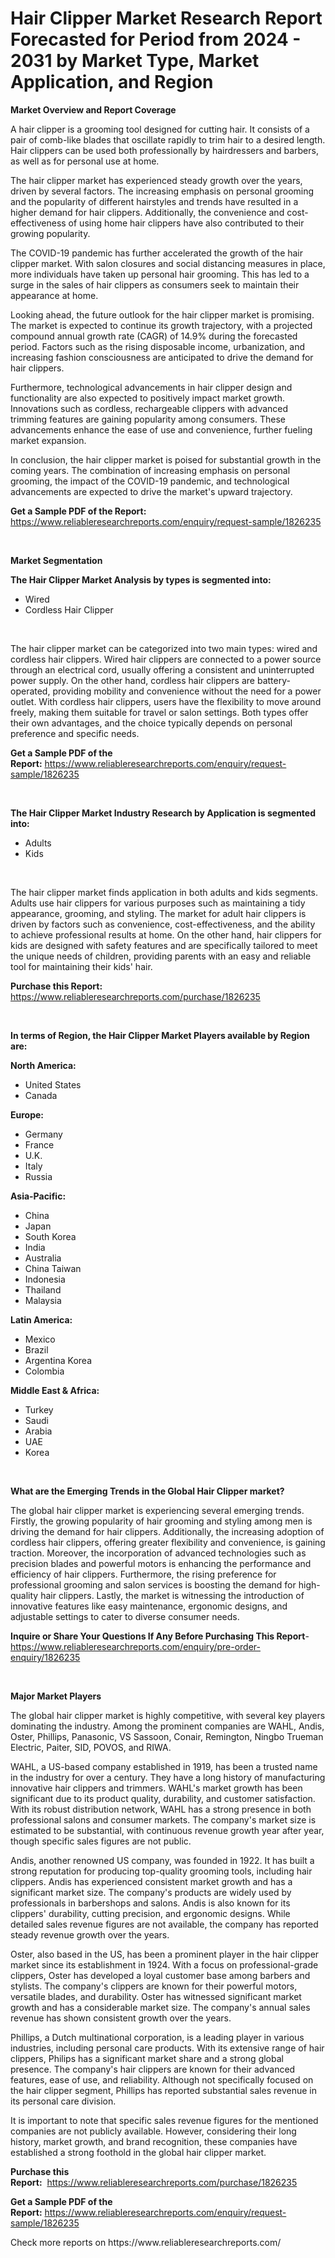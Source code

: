 <p><h1>Hair Clipper Market Research Report Forecasted for Period from 2024 -  2031 by Market Type, Market Application, and Region</h1></p><p><strong>Market Overview and Report Coverage</strong></p>
<p><p>A hair clipper is a grooming tool designed for cutting hair. It consists of a pair of comb-like blades that oscillate rapidly to trim hair to a desired length. Hair clippers can be used both professionally by hairdressers and barbers, as well as for personal use at home.</p><p>The hair clipper market has experienced steady growth over the years, driven by several factors. The increasing emphasis on personal grooming and the popularity of different hairstyles and trends have resulted in a higher demand for hair clippers. Additionally, the convenience and cost-effectiveness of using home hair clippers have also contributed to their growing popularity.</p><p>The COVID-19 pandemic has further accelerated the growth of the hair clipper market. With salon closures and social distancing measures in place, more individuals have taken up personal hair grooming. This has led to a surge in the sales of hair clippers as consumers seek to maintain their appearance at home.</p><p>Looking ahead, the future outlook for the hair clipper market is promising. The market is expected to continue its growth trajectory, with a projected compound annual growth rate (CAGR) of 14.9% during the forecasted period. Factors such as the rising disposable income, urbanization, and increasing fashion consciousness are anticipated to drive the demand for hair clippers.</p><p>Furthermore, technological advancements in hair clipper design and functionality are also expected to positively impact market growth. Innovations such as cordless, rechargeable clippers with advanced trimming features are gaining popularity among consumers. These advancements enhance the ease of use and convenience, further fueling market expansion.</p><p>In conclusion, the hair clipper market is poised for substantial growth in the coming years. The combination of increasing emphasis on personal grooming, the impact of the COVID-19 pandemic, and technological advancements are expected to drive the market's upward trajectory.</p></p>
<p><strong>Get a Sample PDF of the Report:</strong> <a href="https://www.reliableresearchreports.com/enquiry/request-sample/1826235">https://www.reliableresearchreports.com/enquiry/request-sample/1826235</a></p>
<p>&nbsp;</p>
<p><strong>Market Segmentation</strong></p>
<p><strong>The Hair Clipper Market Analysis by types is segmented into:</strong></p>
<p><ul><li>Wired</li><li>Cordless Hair Clipper</li></ul></p>
<p>&nbsp;</p>
<p><p>The hair clipper market can be categorized into two main types: wired and cordless hair clippers. Wired hair clippers are connected to a power source through an electrical cord, usually offering a consistent and uninterrupted power supply. On the other hand, cordless hair clippers are battery-operated, providing mobility and convenience without the need for a power outlet. With cordless hair clippers, users have the flexibility to move around freely, making them suitable for travel or salon settings. Both types offer their own advantages, and the choice typically depends on personal preference and specific needs.</p></p>
<p><strong>Get a Sample PDF of the Report:</strong>&nbsp;<a href="https://www.reliableresearchreports.com/enquiry/request-sample/1826235">https://www.reliableresearchreports.com/enquiry/request-sample/1826235</a></p>
<p>&nbsp;</p>
<p><strong>The Hair Clipper Market Industry Research by Application is segmented into:</strong></p>
<p><ul><li>Adults</li><li>Kids</li></ul></p>
<p>&nbsp;</p>
<p><p>The hair clipper market finds application in both adults and kids segments. Adults use hair clippers for various purposes such as maintaining a tidy appearance, grooming, and styling. The market for adult hair clippers is driven by factors such as convenience, cost-effectiveness, and the ability to achieve professional results at home. On the other hand, hair clippers for kids are designed with safety features and are specifically tailored to meet the unique needs of children, providing parents with an easy and reliable tool for maintaining their kids' hair.</p></p>
<p><strong>Purchase this Report:</strong>&nbsp; <a href="https://www.reliableresearchreports.com/purchase/1826235">https://www.reliableresearchreports.com/purchase/1826235</a></p>
<p>&nbsp;</p>
<p><strong>In terms of Region, the Hair Clipper Market Players available by Region are:</strong></p>
<p>
    <p> <strong> North America: </strong>
        <ul>
            <li>United States</li>
            <li>Canada</li>
        </ul>
        </p> 
    <p> <strong> Europe: </strong>
        <ul>
            <li>Germany</li>
            <li>France</li>
            <li>U.K.</li>
            <li>Italy</li>
            <li>Russia</li>
        </ul>
        </p> 
    <p> <strong> Asia-Pacific: </strong>
        <ul>
            <li>China</li>
            <li>Japan</li>
            <li>South Korea</li>
            <li>India</li>
            <li>Australia</li>
            <li>China Taiwan</li>
            <li>Indonesia</li>
            <li>Thailand</li>
            <li>Malaysia</li>
        </ul>
        </p> 
    <p> <strong> Latin America: </strong>
        <ul>
            <li>Mexico</li>
            <li>Brazil</li>
            <li>Argentina Korea</li>
            <li>Colombia</li>
        </ul>
        </p> 
    <p> <strong> Middle East & Africa: </strong>
        <ul>
            <li>Turkey</li>
            <li>Saudi</li>
            <li>Arabia</li>
            <li>UAE</li>
            <li>Korea</li>
        </ul>
    </p>
    </p>
<p>&nbsp;</p>
<p><strong>What are the Emerging Trends in the Global Hair Clipper market?</strong></p>
<p><p>The global hair clipper market is experiencing several emerging trends. Firstly, the growing popularity of hair grooming and styling among men is driving the demand for hair clippers. Additionally, the increasing adoption of cordless hair clippers, offering greater flexibility and convenience, is gaining traction. Moreover, the incorporation of advanced technologies such as precision blades and powerful motors is enhancing the performance and efficiency of hair clippers. Furthermore, the rising preference for professional grooming and salon services is boosting the demand for high-quality hair clippers. Lastly, the market is witnessing the introduction of innovative features like easy maintenance, ergonomic designs, and adjustable settings to cater to diverse consumer needs.</p></p>
<p><strong>Inquire or Share Your Questions If Any Before Purchasing This Report</strong>- <a href="https://www.reliableresearchreports.com/enquiry/pre-order-enquiry/1826235">https://www.reliableresearchreports.com/enquiry/pre-order-enquiry/1826235</a></p>
<p>&nbsp;</p>
<p><strong>Major Market Players</strong></p>
<p><p>The global hair clipper market is highly competitive, with several key players dominating the industry. Among the prominent companies are WAHL, Andis, Oster, Phillips, Panasonic, VS Sassoon, Conair, Remington, Ningbo Trueman Electric, Paiter, SID, POVOS, and RIWA.</p><p>WAHL, a US-based company established in 1919, has been a trusted name in the industry for over a century. They have a long history of manufacturing innovative hair clippers and trimmers. WAHL's market growth has been significant due to its product quality, durability, and customer satisfaction. With its robust distribution network, WAHL has a strong presence in both professional salons and consumer markets. The company's market size is estimated to be substantial, with continuous revenue growth year after year, though specific sales figures are not public.</p><p>Andis, another renowned US company, was founded in 1922. It has built a strong reputation for producing top-quality grooming tools, including hair clippers. Andis has experienced consistent market growth and has a significant market size. The company's products are widely used by professionals in barbershops and salons. Andis is also known for its clippers' durability, cutting precision, and ergonomic designs. While detailed sales revenue figures are not available, the company has reported steady revenue growth over the years.</p><p>Oster, also based in the US, has been a prominent player in the hair clipper market since its establishment in 1924. With a focus on professional-grade clippers, Oster has developed a loyal customer base among barbers and stylists. The company's clippers are known for their powerful motors, versatile blades, and durability. Oster has witnessed significant market growth and has a considerable market size. The company's annual sales revenue has shown consistent growth over the years.</p><p>Phillips, a Dutch multinational corporation, is a leading player in various industries, including personal care products. With its extensive range of hair clippers, Philips has a significant market share and a strong global presence. The company's hair clippers are known for their advanced features, ease of use, and reliability. Although not specifically focused on the hair clipper segment, Phillips has reported substantial sales revenue in its personal care division.</p><p>It is important to note that specific sales revenue figures for the mentioned companies are not publicly available. However, considering their long history, market growth, and brand recognition, these companies have established a strong foothold in the global hair clipper market.</p></p>
<p><strong>Purchase this Report:</strong>&nbsp;&nbsp;<a href="https://www.reliableresearchreports.com/purchase/1826235">https://www.reliableresearchreports.com/purchase/1826235</a></p>
<p></p>
<p><strong>Get a Sample PDF of the Report:</strong>&nbsp;<a href="https://www.reliableresearchreports.com/enquiry/request-sample/1826235">https://www.reliableresearchreports.com/enquiry/request-sample/1826235</a></p>
<p>Check more reports on https://www.reliableresearchreports.com/</p>
